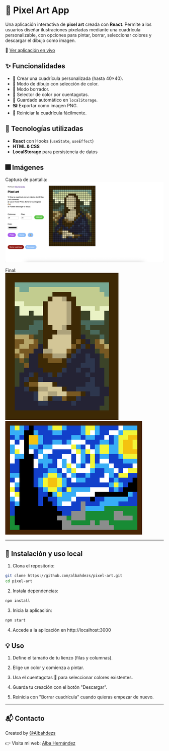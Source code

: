 # 🎨 Pixel Art App

Una aplicación interactiva de **pixel art** creada con **React**. Permite a los usuarios diseñar ilustraciones pixeladas mediante una cuadrícula personalizable, con opciones para pintar, borrar, seleccionar colores y descargar el dibujo como imagen.

🎨 [Ver aplicación en vivo](https://albahdezs.github.io/pixel-art/)

## ✨ Funcionalidades

- 📏 Crear una cuadrícula personalizada (hasta 40×40).
- 🎨 Modo de dibujo con selección de color.
- 🧼 Modo borrador.
- 🧪 Selector de color por cuentagotas.
- 💾 Guardado automático en `localStorage`.
- 🖼 Exportar como imagen PNG.
- 🔄 Reiniciar la cuadrícula fácilmente.

## 🧰 Tecnologías utilizadas

- **React** con Hooks (`useState`, `useEffect`)
- **HTML & CSS**
- **LocalStorage** para persistencia de datos

## 🎆 Imágenes

Captura de pantalla:
![Captura](/assets/captura.png)

Final:<br />
![MonaLisa](/assets/mona-lisa.png) <br />
![NocheEstrellada](/assets/noche-estrellada.png)

---

## 🚀 Instalación y uso local

1. Clona el repositorio:

```bash
git clone https://github.com/albahdezs/pixel-art.git
cd pixel-art
```

2. Instala dependencias:

```bash
npm install
```

3. Inicia la aplicación:
```bash
npm start
```

4. Accede a la aplicación en http://localhost:3000

## 💡 Uso

1. Define el tamaño de tu lienzo (filas y columnas).

2. Elige un color y comienza a pintar.

3. Usa el cuentagotas 🎨 para seleccionar colores existentes.

4. Guarda tu creación con el botón "Descargar".

5. Reinicia con "Borrar cuadrícula" cuando quieras empezar de nuevo.

---

## 📬 Contacto

Created by [@Albahdezs](https://github.com/Albahdezs)<br />

👉 Visita mi web: [Alba Hernández](albahernandez.dev)
